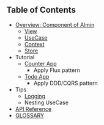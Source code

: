 ## Table of Contents

- [Overview: Component of Almin](./docs/abstract/README.md)
    - [View](./docs/abstract/README.md#view)
    - [UseCase](./docs/abstract/README.md#usecase)
    - [Context](./docs/abstract/README.md#context)
    - [Store](./docs/abstract/README.md#store)
- Tutorial
    - [Counter App](./docs/example/counter/README.md)
        - Apply Flux pattern
    - [Todo App](./docs/example/todomvc/README.md)
        - Apply DDD/CQRS pattern
- Tips
    - [Logging](./docs/tips/logging.md)
    - Nesting UseCase
- [API Reference](./docs/api/README.md)
- [GLOSSARY](./docs/GLOSSARY.md)